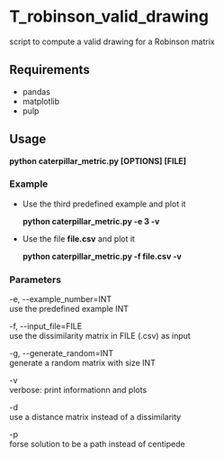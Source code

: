 # T_robinson_valid_drawing

script to compute a valid drawing for a Robinson matrix

## Requirements
- pandas
- matplotlib
- pulp

## Usage

**python caterpillar_metric.py  [OPTIONS] [FILE]**

### Example
  - Use the third predefined example and plot it
    
    **python caterpillar_metric.py -e 3 -v**
  - Use the file **file.csv** and plot it
    
    **python caterpillar_metric.py -f file.csv -v**

### Parameters 
-e, --example_number=INT\
                   use the predefined example INT

-f, --input_file=FILE\
                   use the dissimilarity matrix in FILE (.csv) as input

-g, --generate_random=INT\
                   generate a random matrix with size INT

-v\
                   verbose: print informationn and plots

-d\
                   use a distance matrix instead of a dissimilarity

-p\
                   forse solution to be a path instead of centipede
